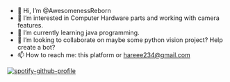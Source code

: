 - 👋 Hi, I’m @AwesomenessReborn
- 👀 I’m interested in Computer Hardware parts and working with camera features. 
- 🌱 I’m currently learning java programming. 
- 💞️ I’m looking to collaborate on maybe some python vision project? Help create a bot?
- 📫 How to reach me: this platform or hareee234@gmail.com

<!---
AwesomenessReborn/AwesomenessReborn is a ✨ special ✨ repository because its `README.md` (this file) appears on your GitHub profile.
You can click the Preview link to take a look at your changes.
--->
[![spotify-github-profile](https://spotify-github-profile.vercel.app/api/view?uid=908fureeyvxsu8cp9gqxs25co&cover_image=false&theme=compact&show_offline=false&background_color=121212)](https://spotify-github-profile.vercel.app/api/view?uid=908fureeyvxsu8cp9gqxs25co&redirect=true)

